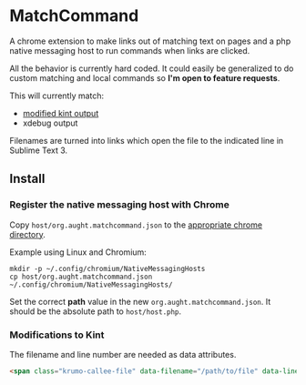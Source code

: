 MatchCommand
============

A chrome extension to make links out of matching text on pages and a php native messaging host to run commands when links are clicked.

All the behavior is currently hard coded. It could easily be generalized to do custom matching and local commands so **I'm open to feature requests**.

This will currently match:
 * [modified kint output](#modifications-to-kint)
 * xdebug output

Filenames are turned into links which open the file to the indicated line in Sublime Text 3.

## Install

### Register the native messaging host with Chrome

Copy `host/org.aught.matchcommand.json` to the [appropriate chrome directory](https://developer.chrome.com/extensions/nativeMessaging#native-messaging-host-location).

Example using Linux and Chromium:
```
mkdir -p ~/.config/chromium/NativeMessagingHosts
cp host/org.aught.matchcommand.json ~/.config/chromium/NativeMessagingHosts/
```
Set the correct **path** value in the new `org.aught.matchcommand.json`. It should be the absolute path to `host/host.php`.


### Modifications to Kint

The filename and line number are needed as data attributes.

```html
<span class="krumo-callee-file" data-filename="/path/to/file" data-linenumber="linenumber">kint shortened filename</span>
```
